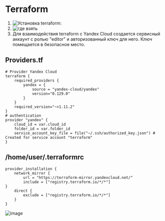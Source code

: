 # Terraform
1. ![Установка terraform:](https://developer.hashicorp.com/terraform/tutorials/aws-get-started/install-cli?in=terraform%2Faws-get-started)
2. ![где взять](https://releases.comcloud.xyz/)  
3. Для взаимодействия terraform с Yandex Cloud создается сервисный аккаунт с ролью "editor" и авторизованный ключ для него. Ключ помещается в безопасное место.  
## Providers.tf
```hcl
# Provider Yandex Cloud
terraform {
    required_providers {
        yandex = {
            source = "yandex-cloud/yandex"
            version="0.129.0"
        }
    }
    required_version="~>1.11.2"
}
# authentication
provider "yandex" {
    cloud_id = var.cloud_id
    folder_id = var.folder_id
    service_account_key_file = file("~/.ssh/authorized_key.json") # Created for service account "terraform"
}
```
## /home/user/.terraformrc
```hcl
provider_installation {
    network_mirror {
        url = "https://terraform-mirror.yandexcloud.net/"
        include = ["registry.terraform.io/*/*"]
}
    direct {
        exclude = ["registry.terraform.io/*/*"]
    }
}
```
![image](https://github.com/user-attachments/assets/8bd9e2fa-1084-4493-871a-9c0aa6dda5c0)
